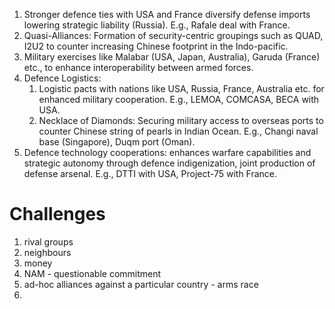1. Stronger defence ties with USA and France diversify defense imports lowering strategic liability (Russia). E.g., Rafale deal with France.
2. Quasi-Alliances: Formation of security-centric groupings such as QUAD, I2U2 to counter increasing Chinese footprint in the Indo-pacific.
3. Military exercises like Malabar (USA, Japan, Australia), Garuda (France) etc., to enhance interoperability between armed forces.
4. Defence Logistics:
    1. Logistic pacts with nations like USA, Russia, France, Australia etc. for enhanced military cooperation. E.g., LEMOA, COMCASA, BECA with USA.
    2. Necklace of Diamonds: Securing military access to overseas ports to counter Chinese string of pearls in Indian Ocean. E.g., Changi naval base (Singapore), Duqm port (Oman).    
5. Defence technology cooperations: enhances warfare capabilities and strategic autonomy through defence indigenization, joint production of defense arsenal. E.g., DTTI with USA, Project-75 with France.
# Challenges
1. rival groups
2. neighbours
3. money
4. NAM - questionable commitment 
5. ad-hoc alliances against a particular country - arms race
6. 